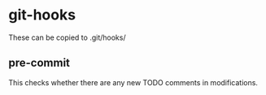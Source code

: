 git-hooks
=========

These can be copied to .git/hooks/

pre-commit
----------

This checks whether there are any new TODO comments in modifications.
